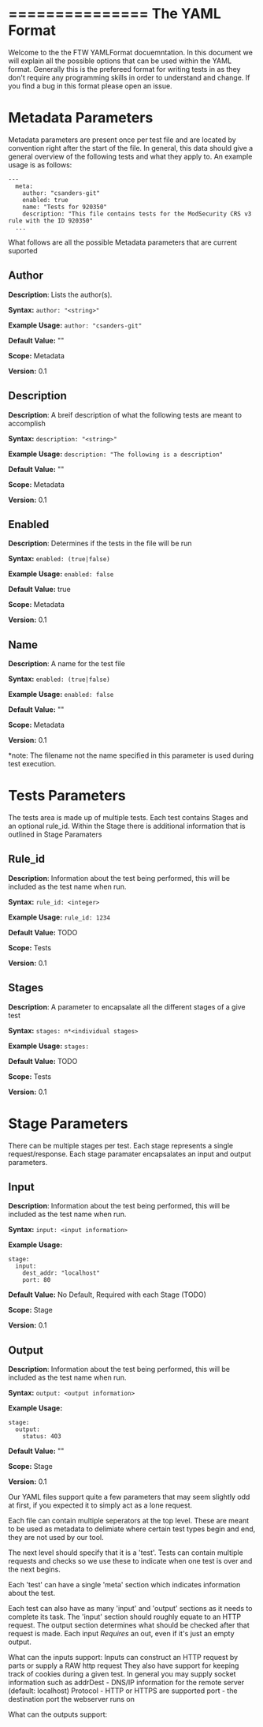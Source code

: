 ===============
The YAML Format
===============

Welcome to the the FTW YAMLFormat docuemntation. In this document we will explain all the possible options that can be used within the YAML format. Generally this is the prefereed format for writing tests in as they don't require any programming skills in order to understand and change. If you find a bug in this format please open an issue.

Metadata Parameters
==================
Metadata parameters are present once per test file and are located by convention right after the start of the file. In general, this data should give a general overview of the following tests and what they apply to. An example usage is as follows:

```
---
  meta: 
    author: "csanders-git"
    enabled: true
    name: "Tests for 920350"
    description: "This file contains tests for the ModSecurity CRS v3 rule with the ID 920350"
  ...
```  
What follows are all the possible Metadata parameters that are current suported

Author
------
**Description**: Lists the author(s).

**Syntax:** ```author: "<string>"```

**Example Usage:** ```author: "csanders-git"```

**Default Value:** ""

**Scope:** Metadata

**Version:** 0.1

Description
-----------
**Description**: A breif description of what the following tests are meant to accomplish

**Syntax:** ```description: "<string>"```

**Example Usage:** ```description: "The following is a description"```

**Default Value:** ""

**Scope:** Metadata

**Version:** 0.1

Enabled
-----------
**Description**: Determines if the tests in the file will be run 

**Syntax:** ```enabled: (true|false)```

**Example Usage:** ```enabled: false```

**Default Value:** true

**Scope:** Metadata

**Version:** 0.1

Name
-----------
**Description**: A name for the test file

**Syntax:** ```enabled: (true|false)```

**Example Usage:** ```enabled: false```

**Default Value:** ""

**Scope:** Metadata

**Version:** 0.1

*note: The filename not the name specified in this parameter is used during test execution. 

Tests Parameters
==================
The tests area is made up of multiple tests. Each test contains Stages and an optional rule_id. Within the Stage there is additional information that is outlined in Stage Paramaters

Rule_id
-----------
**Description**: Information about the test being performed, this will be included as the test name when run.

**Syntax:** ```rule_id: <integer>```

**Example Usage:** ```rule_id: 1234```

**Default Value:** TODO

**Scope:** Tests

**Version:** 0.1

Stages
-----------
**Description**: A parameter to encapsalate all the different stages of a give test

**Syntax:** ```stages: n*<individual stages>```

**Example Usage:** ```stages:```

**Default Value:** TODO

**Scope:** Tests

**Version:** 0.1


Stage Parameters
==================
There can be multiple stages per test. Each stage represents a single request/response. Each stage paramater encapsalates an input and output parameters.

Input
-----------
**Description**: Information about the test being performed, this will be included as the test name when run.

**Syntax:** ```input: <input information>```

**Example Usage:** 
```
stage: 
  input:
    dest_addr: "localhost"
    port: 80
```

**Default Value:** No Default, Required with each Stage (TODO)

**Scope:** Stage

**Version:** 0.1

Output
-----------
**Description**: Information about the test being performed, this will be included as the test name when run.

**Syntax:** ```output: <output information>```

**Example Usage:** 
```
stage: 
  output: 
    status: 403
```
**Default Value:** ""

**Scope:** Stage

**Version:** 0.1


Our YAML files support quite a few parameters that may seem slightly odd at first, if you expected it to simply act as a lone request. 

Each file can contain multiple seperators at the top level. These are meant to be used as metadata to delimiate where certain test types begin and end, they are not used by our tool.

The next level should specify that it is a 'test'. Tests can contain multiple requests and checks so we use these to indicate when one test is over and the next begins. 

Each 'test' can have a single 'meta' section which indicates information about the test.

Each test can also have as many 'input' and 'output' sections as it needs to complete its task. The 'input' section should roughly equate to an HTTP request. The output section determines what should be checked after that request is made. Each input <i>Requires</i> an out, even if it's just an empty output.

What can the inputs support:
    Inputs can construct an HTTP request by parts or supply a RAW http request
    They also have support for keeping track of cookies during a given test.
    In general you may supply socket information such as 
    addrDest - DNS/IP information for the remote server (default: localhost)
    Protocol - HTTP or HTTPS are supported
    port - the destination port the webserver runs on

What can the outputs support:
